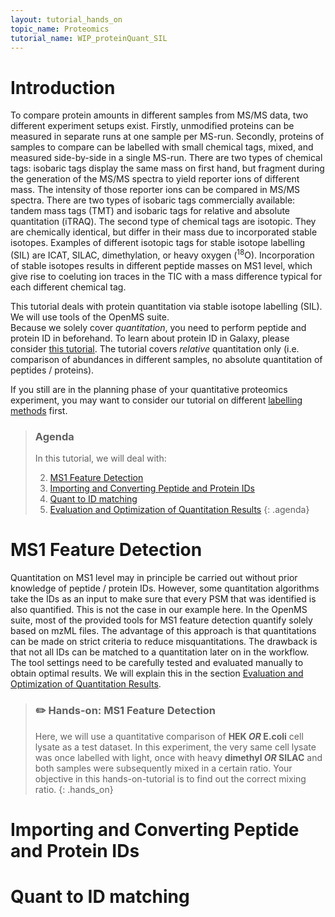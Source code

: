 ```yaml
---
layout: tutorial_hands_on
topic_name: Proteomics
tutorial_name: WIP_proteinQuant_SIL
---
```


# Introduction
To compare protein amounts in different samples from MS/MS data, two different experiment setups exist. Firstly, unmodified proteins can be measured in separate runs at one sample per MS-run. Secondly, proteins of samples to compare can be labelled with small chemical tags, mixed, and measured side-by-side in a single MS-run. 
There are two types of chemical tags: isobaric tags display the same mass on first hand, but fragment during the generation of the MS/MS spectra to yield reporter ions of different mass. The intensity of those reporter ions can be compared in MS/MS spectra. There are two types of isobaric tags commercially available: tandem mass tags (TMT) and isobaric tags for relative and absolute quantitation (iTRAQ). 
The second type of chemical tags are isotopic. They are chemically identical, but differ in their mass due to incorporated stable isotopes. Examples of different isotopic tags for stable isotope labelling (SIL) are ICAT, SILAC, dimethylation, or heavy oxygen (<sup>18</sup>O).
Incorporation of stable isotopes results in different peptide masses on MS1 level, which give rise to coeluting ion traces in the TIC with a mass difference typical for each different chemical tag.

This tutorial deals with protein quantitation via stable isotope labelling (SIL). We will use tools of the OpenMS suite.  
Because we solely cover *quantitation*, you need to perform peptide and protein ID in beforehand. To learn about protein ID in Galaxy, please consider [this tutorial](./proteinID_SG_PS.md).
The tutorial covers *relative* quantitation only (i.e. comparison of abundances in different samples, no absolute quantitation of peptides / proteins).

If you still are in the planning phase of your quantitative proteomics experiment, you may want to consider our tutorial on different [labelling methods](./labelfree-vs-labelled.md) first.

> ### Agenda
>
> In this tutorial, we will deal with:
>
> 2. [MS1 Feature Detection](#ms1-feature-detection)
> 1. [Importing and Converting Peptide and Protein IDs](#importing-ids)
> 3. [Quant to ID matching](#quant-to-id-matching)
> 4. [Evaluation and Optimization of Quantitation Results](#evaluation-and-optimization-of-quantitation-results)
{: .agenda}


# MS1 Feature Detection
Quantitation on MS1 level may in principle be carried out without prior knowledge of peptide / protein IDs. However, some quantitation algorithms take the IDs as an input to make sure that every PSM that was identified is also quantified. This is not the case in our example here. 
In the OpenMS suite, most of the provided tools for MS1 feature detection quantify solely based on mzML files. The advantage of this approach is that quantitations can be made on strict criteria to reduce misquantitations. The drawback is that not all IDs can be matched to a quantitation later on in the workflow. 
The tool settings need to be carefully tested and evaluated manually to obtain optimal results. We will explain this in the section [Evaluation and Optimization of Quantitation Results](#evaluation-and-optimization-of-quantitation-results). 

> ### :pencil2: Hands-on: MS1 Feature Detection
> 
> Here, we will use a quantitative comparison of **HEK _OR_ E.coli** cell lysate as a test dataset. In this experiment, the very same cell lysate was once labelled with light, once with heavy **dimethyl _OR_ SILAC** and both samples were subsequently mixed in a certain ratio.
> Your objective in this hands-on-tutorial is to find out the correct mixing ratio.
{: .hands_on}

<a name="importing-ids"/></a>
# Importing and Converting Peptide and Protein IDs


# Quant to ID matching
